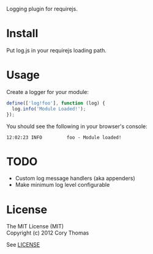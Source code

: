 Logging plugin for requirejs.

# Install

Put log.js in your requirejs loading path.

# Usage

Create a logger for your module:
```javascript
define(['log!foo'], function (log) {
  log.info('Module Loaded!');
});
```

You should see the following in your browser's console:
```
12:02:23 INFO         foo - Module loaded!
```

# TODO

* Custom log message handlers (aka appenders)
* Make minimum log level configurable

# License

The MIT License (MIT)  
Copyright (c) 2012 Cory Thomas

See [LICENSE](require-log/blob/master/LICENSE)

